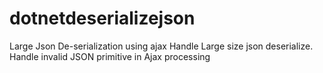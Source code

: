 # dotnetdeserializejson
Large Json De-serialization using ajax
Handle Large size json deserialize.
Handle invalid JSON primitive in Ajax processing
